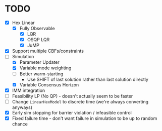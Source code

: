 # TODO

- [x] Hex Linear
  - [x] Fully Observable
    - [x] LQR
    - [x] OSQP LQR
    - [x] JuMP
- [x] Support multiple CBFs/constraints
- [ ] Simulation
  - [x] Parameter Updater
  - [x] Variable mode weighting
  - [ ] Better warm-starting
    - Use SHIFT of last solution rather than last solution directly
  - [x] Variable Consensus Horizon
- [x] IMM integration
- [ ] Feasibility LP (No QP) - doesn't actually seem to be faster
- [ ] Change `LinearHexModel` to discrete time (we're always converting anyways)
- [x] Early sim stopping for barrier violation / infeasible control
- [x] Fixed failure time - don't want failure in simulation to be up to random chance
